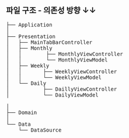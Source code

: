 
## 파일 구조 - 의존성 방향 ↓↓

<pre>
├── Application
│
├── Presentation 
│   ├── MainTabBarController 
│   ├── Monthly 
│   │        ├── MonthlyViewController 
│   │        └── MonthlyViewModel
│   ├── Weekly
│   │       ├── WeeklyViewController 
│   │       └── WeeklyViewModel
│   └── Daily 
│           ├── DaillyViewController 
│           └── DailyViewModel<br>
│   
├── Domain 
│  
└── Data 
    └── DataSource 
<pre>
